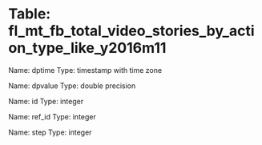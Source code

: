 Table: fl_mt_fb_total_video_stories_by_action_type_like_y2016m11
================================================================

Name: dptime
Type: timestamp with time zone

Name: dpvalue
Type: double precision

Name: id
Type: integer

Name: ref_id
Type: integer

Name: step
Type: integer

